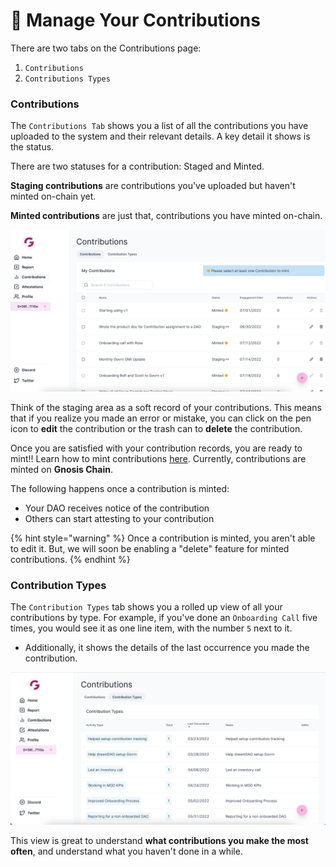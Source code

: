 # 🔧 Manage Your Contributions

There are two tabs on the Contributions page:

1. `Contributions`
2. `Contributions Types`

### Contributions

The `Contributions Tab` shows you a list of all the contributions you have uploaded to the system and their relevant details.  A key detail it shows is the status.

There are two statuses for a contribution: Staged and Minted.

**Staging contributions** are contributions you've uploaded but haven't minted on-chain yet.

**Minted contributions** are just that, contributions you have minted on-chain.

![](<../../.gitbook/assets/Screen Shot 2022-07-25 at 3.42.36 PM.png>)

Think of the staging area as a soft record of your contributions.  This means that if you realize you made an error or mistake, you can click on the pen icon to **edit** the contribution or the trash can to **delete** the contribution.

Once you are satisfied with your contribution records, you are ready to mint!!  Learn how to mint contributions [here](mint-your-contributions.md).  Currently, contributions are minted on **Gnosis Chain**. &#x20;

The following happens once a contribution is minted:

* Your DAO receives notice of the contribution
* Others can start attesting to your contribution

{% hint style="warning" %}
Once a contribution is minted, you aren't able to edit it. But, we will soon be enabling a "delete" feature for minted contributions.
{% endhint %}

### Contribution Types

The `Contribution Types` tab shows you a rolled up view of all your contributions by type.  For example, if you've done an `Onboarding Call` five times, you would see it as one line item, with the number `5` next to it.

* Additionally, it shows the details of the last occurrence you made the contribution.

![](<../../.gitbook/assets/Screen Shot 2022-06-24 at 1.49.08 PM.png>)

This view is great to understand **what contributions you make the most often**, and understand what you haven't done in a while.
